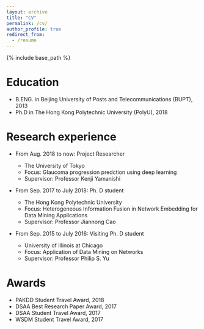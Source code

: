 ```yaml
---
layout: archive
title: "CV"
permalink: /cv/
author_profile: true
redirect_from:
  - /resume
---
```


{% include base_path %}

Education
======
* B.ENG. in Beijing University of Posts and Telecommunications (BUPT), 2013
* Ph.D in The Hong Kong Polytechnic University (PolyU), 2018

Research experience
======
* From Aug. 2018 to now: Project Researcher
  * The University of Tokyo
  * Focus: Glaucoma progression predction using deep learning
  * Supervisor: Professor Kenji Yamanishi

* From Sep. 2017 to July 2018: Ph. D student
  * The Hong Kong Polytechnic University
  * Focus: Heterogeneous Information Fusion in Network Embedding for Data Mining Applications
  * Supervisor: Professor Jiannong Cao
  
* From Sep. 2015 to July 2016: Visiting Ph. D student
  * University of Illinois at Chicago
  * Focus: Application of Data Mining on Networks
  * Supervisor: Professor Philip S. Yu
  
Awards
======
* PAKDD Student Travel Award, 2018
* DSAA Best Research Paper Award, 2017
* DSAA Student Travel Award, 2017
* WSDM Student Travel Award, 2017

  
